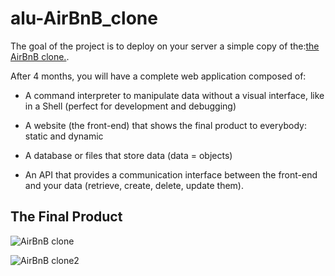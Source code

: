 # alu-AirBnB_clone

The goal of the project is to deploy on your server a simple copy of the:[the AirBnB clone.](https://intranet.aluswe.com/rltoken/FrRTcvuF5L9wWDzFE9k01A).

After 4 months, you will have a complete web application composed of:

* A command interpreter to manipulate data without a visual interface, like in a Shell (perfect for development and debugging)

* A website (the front-end) that shows the final product to everybody: static and dynamic

* A database or files that store data (data = objects)

* An API that provides a communication interface between the front-end and your data (retrieve, create, delete, update them).

## The Final Product

![AirBnB clone](https://s3.amazonaws.com/alu-intranet.hbtn.io/uploads/medias/2020/9/fe2e3e7701dec72ce612472dab9bb55fe0e9f6d4.png?X-Amz-Algorithm=AWS4-HMAC-SHA256&X-Amz-Credential=AKIARDDGGGOUZTW2RLVB%2F20230515%2Fus-east-1%2Fs3%2Faws4_request&X-Amz-Date=20230515T143106Z&X-Amz-Expires=86400&X-Amz-SignedHeaders=host&X-Amz-Signature=08781722ed09003c92fc61e44b36c45d70f43df208cab6d890b6d43a2aef2dc5)

![AirBnB clone2](https://s3.amazonaws.com/alu-intranet.hbtn.io/uploads/medias/2020/9/da2584da58f1d99a72f0a4d8d22c1e485468f941.png?X-Amz-Algorithm=AWS4-HMAC-SHA256&X-Amz-Credential=AKIARDDGGGOUZTW2RLVB%2F20230515%2Fus-east-1%2Fs3%2Faws4_request&X-Amz-Date=20230515T143106Z&X-Amz-Expires=86400&X-Amz-SignedHeaders=host&X-Amz-Signature=af2b8b28baa17efbe0cb6f789aef031773834f13fc5334cde5ac545c341d94f4)
